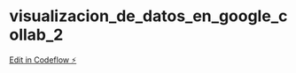 # visualizacion_de_datos_en_google_collab_2

[Edit in Codeflow ⚡️](https://stackblitz.com/~/github.com/andru-brahian/visualizacion_de_datos_en_google_collab_2)